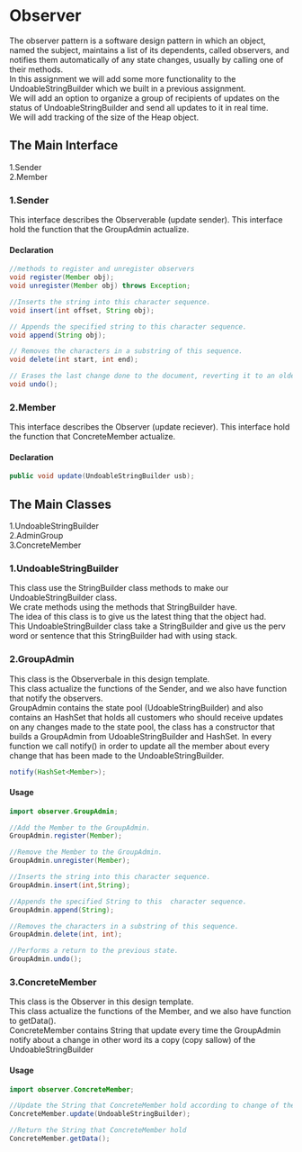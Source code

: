 # Observer

The observer pattern is a software design pattern in which an object, named the subject, maintains a list of its dependents, called observers, and notifies them automatically of any state changes, usually by calling one of their methods.    
In this assignment we will add some more functionality to the UndoableStringBuilder
which we built in a previous assignment.  
We will add an option to organize a group of recipients of updates on the status of
UndoableStringBuilder and send all updates to it in real time.  
We will add tracking of the size of the Heap object.  

## The Main Interface  
1.Sender      
2.Member   

### 1.Sender 

This interface describes the Observerable (update sender).
This interface hold the function that the GroupAdmin actualize.

#### Declaration

```java
//methods to register and unregister observers
void register(Member obj);
void unregister(Member obj) throws Exception;

//Inserts the string into this character sequence.
void insert(int offset, String obj);

// Appends the specified string to this character sequence.
void append(String obj);

// Removes the characters in a substring of this sequence.
void delete(int start, int end);

// Erases the last change done to the document, reverting it to an older state. 
void undo();
```

### 2.Member

This interface describes the Observer (update reciever).
This interface hold the function that ConcreteMember actualize.

#### Declaration

```java
public void update(UndoableStringBuilder usb);
```

## The Main Classes
 
1.UndoableStringBuilder         
2.AdminGroup    
3.ConcreteMember    

### 1.UndoableStringBuilder  

This class use the StringBuilder class methods to make our UndoableStringBuilder class.     
We crate methods using the methods that StringBuilder have.    
The idea of this class is to give us the latest thing that the object had.      
This UndoableStringBuilder class take a StringBuilder and give us the perv word or sentence that this StringBuilder had with using stack.  

### 2.GroupAdmin 

This class is the Observerbale in this design template.    
This class actualize the functions of the Sender, and we also have function that notify the observers.  
GroupAdmin contains the state pool (UdoableStringBuilder) and also contains an HashSet that holds all customers who should receive updates on any changes made to the state pool, the class has a constructor that builds a GroupAdmin from UdoableStringBuilder and HashSet<Member>.
In every function we call notify() in order to update all the member about every change that has been made to the UndoableStringBuilder.  

```java  
notify(HashSet<Member>);
```

#### Usage

```java  
import observer.GroupAdmin;  

//Add the Member to the GroupAdmin.  
GroupAdmin.register(Member);

//Remove the Member to the GroupAdmin.  
GroupAdmin.unregister(Member);

//Inserts the string into this character sequence.  
GroupAdmin.insert(int,String);

//Appends the specified String to this  character sequence.  
GroupAdmin.append(String);

//Removes the characters in a substring of this sequence.  
GroupAdmin.delete(int, int);

//Performs a return to the previous state.  
GroupAdmin.undo();
```


### 3.ConcreteMember

This class is the Observer in this design template.    
This class actualize the functions of the Member, and we also have function to getData().  
ConcreteMember contains String that update every time the GroupAdmin notify about a change in other word its a copy (copy sallow) of the UndoableStringBuilder

#### Usage

```java
import observer.ConcreteMember;

//Update the String that ConcreteMember hold according to change of the UndoableStringBuilder of the GroupAdmin
ConcreteMember.update(UndoableStringBuilder);

//Return the String that ConcreteMember hold
ConcreteMember.getData();
```



